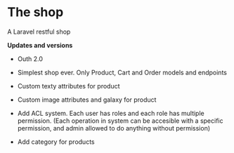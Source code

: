 # The shop

A Laravel restful shop



**Updates and versions**

*  Outh 2.0

*  Simplest shop ever. Only Product, Cart and Order models and endpoints

*  Custom texty attributes for product

*  Custom image attributes and galaxy for product

*  Add ACL system. Each user has roles and each role has multiple permission. (Each operation in system can be accesible with a specific permission, and admin allowed to do anything without permission)

*  Add category for products
